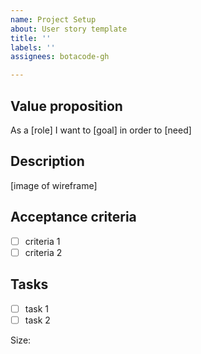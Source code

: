 ```yaml
---
name: Project Setup
about: User story template
title: ''
labels: ''
assignees: botacode-gh

---
```


## Value proposition

As a [role]
I want to [goal]
in order to [need]

## Description

[image of wireframe]

## Acceptance criteria

- [ ] criteria 1
- [ ] criteria 2

## Tasks

- [ ] task 1
- [ ] task 2

Size:
